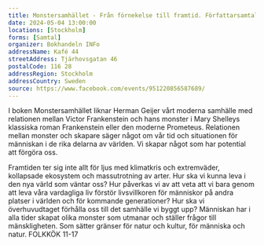 ```yaml
---
title: Monstersamhället - Från förnekelse till framtid. Författarsamtal med Herman Geijer    
date: 2024-05-04 13:00:00
locations: [Stockholm]
forms: [Samtal]
organizer: Bokhandeln INFo
addressName: Kafé 44
streetAddress: Tjärhovsgatan 46
postalCode: 116 28
addressRegion: Stockholm
addressCountry: Sweden
source: https://www.facebook.com/events/951220856587689/
---
```

I boken Monstersamhället liknar Herman Geijer vårt moderna samhälle med relationen mellan Victor Frankenstein och hans monster i Mary Shelleys klassiska roman Frankenstein eller den moderne Prometeus.
Relationen mellan monster och skapare säger något om vår tid och situationen för människan i de rika delarna av världen. Vi skapar något som har potential att förgöra oss.

Framtiden ter sig inte allt för ljus med klimatkris och extremväder, kollapsade ekosystem och massutrotning av arter. Hur ska vi kunna leva i den nya värld som väntar oss? Hur påverkas vi av att veta att vi bara genom att leva våra vardagliga liv förstör livsvillkoren för människor på andra platser i världen och för kommande generationer?
Hur ska vi överhuvudtaget förhålla oss till det samhälle vi byggt upp?
Människan har i alla tider skapat olika monster som utmanar och ställer frågor till mänskligheten. Som sätter gränser för natur och kultur, för människa och natur.
FOLKKÖK 11-17
